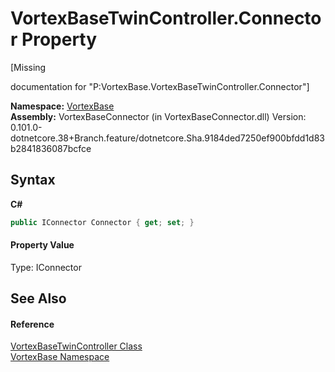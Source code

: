 # VortexBaseTwinController.Connector Property 
 

\[Missing <summary> documentation for "P:VortexBase.VortexBaseTwinController.Connector"\]

**Namespace:**&nbsp;<a href="N_VortexBase.md">VortexBase</a><br />**Assembly:**&nbsp;VortexBaseConnector (in VortexBaseConnector.dll) Version: 0.101.0-dotnetcore.38+Branch.feature/dotnetcore.Sha.9184ded7250ef900bfdd1d83b2841836087bcfce

## Syntax

**C#**<br />
``` C#
public IConnector Connector { get; set; }
```


#### Property Value
Type: IConnector

## See Also


#### Reference
<a href="T_VortexBase_VortexBaseTwinController.md">VortexBaseTwinController Class</a><br /><a href="N_VortexBase.md">VortexBase Namespace</a><br />
